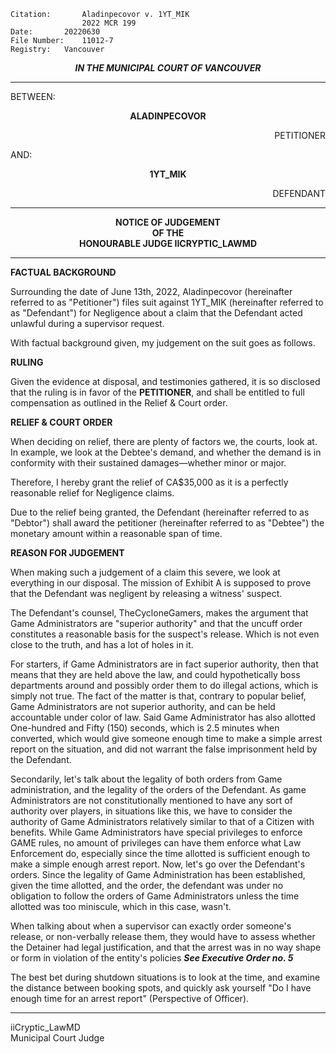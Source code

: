 	Citation:       Aladinpecovor v. 1YT_MIK 
                	2022 MCR 199
	Date:		20220630
	File Number:	11012-7
	Registry:	Vancouver

<p align="center"><b><i>IN THE MUNICIPAL COURT OF VANCOUVER</b></i>

---

BETWEEN:
<p align="center"><b>		ALADINPECOVOR			</b>
<p align="right">		PETITIONER
<p>				AND:
<p align="center"><b>		1YT_MIK 			</b>
<p align="right">		DEFENDANT	

---

<p align="center">		
		<b>		NOTICE OF JUDGEMENT
<br>				OF THE
<br>				HONOURABLE JUDGE IICRYPTIC_LAWMD 

</b>
	
---

**FACTUAL BACKGROUND**
	
Surrounding the date of June 13th, 2022, Aladinpecovor (hereinafter referred to as "Petitioner") files suit against 1YT_MIK (hereinafter referred to as "Defendant") for Negligence about a claim that the Defendant acted unlawful during a supervisor request.

With factual background given, my judgement on the suit goes as follows.

**RULING**

 Given the evidence at disposal, and testimonies gathered, it is so disclosed that the ruling is in favor of the **PETITIONER**, and shall be entitled to full compensation as outlined in the Relief & Court order.

**RELIEF & COURT ORDER**

When deciding on relief, there are plenty of factors we, the courts, look at. In example, we look at the Debtee's demand, and whether the demand is in conformity with their sustained damages—whether minor or major.

Therefore, I hereby grant the relief of CA$35,000 as it is a perfectly reasonable relief for Negligence claims. 

Due to the relief being granted, the Defendant (hereinafter referred to as "Debtor") shall award the petitioner (hereinafter referred to as "Debtee") the monetary amount within a reasonable span of time.

**REASON FOR JUDGEMENT**

When making such a judgement of a claim this severe, we look at everything in our disposal. The mission of Exhibit A is supposed to prove that the Defendant was negligent by releasing a witness' suspect. 

The Defendant's counsel, TheCycloneGamers, makes the argument that Game Administrators are "superior authority" and that the uncuff order constitutes a reasonable basis for the suspect's release. Which is not even close to the truth, and has a lot of holes in it. 

For starters, if Game Administrators are in fact superior authority, then that means that they are held above the law, and could hypothetically boss departments around and possibly order them to do illegal actions, which is simply not true. The fact of the matter is that, contrary to popular belief, Game Administrators are not superior authority, and can be held accountable under color of law. Said Game Administrator has also allotted One-hundred and Fifty (150) seconds, which is 2.5 minutes when converted, which would give someone enough time to make a simple arrest report on the situation, and did not warrant the false imprisonment held by the Defendant.

Secondarily, let's talk about the legality of both orders from Game administration, and the legality of the orders of the Defendant. As game Administrators are not constitutionally mentioned to have any sort of authority over players, in situations like this, we have to consider the authority of Game Administrators relatively similar to that of a Citizen with benefits. While Game Administrators have special privileges to enforce GAME rules, no amount of privileges can have them enforce what Law Enforcement do, especially since the time allotted is sufficient enough to make a simple enough arrest report. Now, let's go over the Defendant's orders. Since the legality of Game Administration has been established, given the time allotted, and the order, the defendant was under no obligation to follow the orders of Game Administrators unless the time allotted was too miniscule, which in this case, wasn't. 

When talking about when a supervisor can exactly order someone's release, or non-verbally release them, they would have to assess whether the Detainer had legal justification, and that the arrest was in no way shape or form in violation of the entity's policies ***See Executive Order no. 5***

The best bet during shutdown situations is to look at the time, and examine the distance between booking spots, and quickly ask yourself "Do I have enough time for an arrest report" (Perspective of Officer).
	
---
	
iiCryptic_LawMD <br>
Municipal Court Judge
